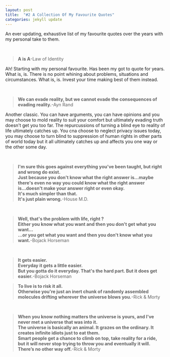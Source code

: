 ```yaml
---
layout: post
title:  "#2 A Collection Of My Favourite Quotes"
categories: jekyll update
---
```


<p>An ever updating, exhaustive list of my favourite quotes over the years with my personal take to them.</p>
<br/>


<p><blockquote><b>A is A</b>-Law of Identity</blockquote>

Ah! Starting with my personal favourite. Has been my got to quote for years. What is, is. There is no point whining about problems, situations and circumstances. What is, is. Invest your time making best of them instead.</p>
<br/>

<p><blockquote><b>We can evade reality, but we cannot evade the consequences of evading reality.</b>-Ayn Rand</blockquote>

Another classic. You can have arguments, you can have opinions and you may choose to mold reality to suit your comfort but ultimately evading truth doesn't get you too far. The repurcussions of turning a blind eye to reality of life ultimately catches up. You cna choose to neglect privacy issues today, you may choose to turn blind to suppression of human rights in other parts of world today but it all ultimately catches up and affects you one way or the other some day.</p>
<br/>


<p><blockquote><b>I'm sure this goes against everything you've been taught, but right and wrong do exist.<br/>
Just because you don't know what the right answer is...maybe there's even no way you could know what the right answer is...doesn't make your answer right or even okay.<br/>
It's much simpler than that.<br/>
It's just plain wrong.</b>-House M.D.</blockquote></p>

<br/>

<p><blockquote><b>Well, that's the problem with life, right ?<br/>
Either you know what you want and then you don't get what you want...<br/>
...or you get what you want and then you don't know what you want.</b>-Bojack Horseman</blockquote></p>
<br/>


<p><blockquote><b>It gets easier.<br/>
Everyday it gets a little easier.<br/>
But you gotta do it everyday. That's the hard part. But it does get easier.</b>-Bojack Horseman</blockquote></p>


<p><blockquote><b>To live is to risk it all.<br/>
Otherwise you're just an inert chunk of randomly assembled molecules drifting wherever the universe blows you.</b>-Rick & Morty</blockquote></p>
<br/>



<p><blockquote><b>When you know nothing matters the universe is yours, and I've never met a universe that was into it.<br/>
The universe is basically an animal. It grazes on the ordinary. It creates infinite idiots just to eat them.<br/>
Smart people get a chance to climb on top, take reality for a ride, but it will never stop trying to throw you and eventually it will.<br/>
There’s no other way off.</b>-Rick & Morty</blockquote></p>
<br/>


